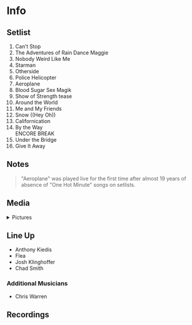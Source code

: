 # Info

## Setlist

1. Can't Stop
2. The Adventures of Rain Dance Maggie
3. Nobody Weird Like Me
4. Starman
5. Otherside
6. Police Helicopter
7. Aeroplane
8. Blood Sugar Sex Magik
9. Show of Strength tease
10. Around the World
11. Me and My Friends
12. Snow ((Hey Oh))
13. Californication
14. By the Way
<br>ENCORE BREAK
15. Under the Bridge
16. Give It Away

## Notes

> "Aeroplane" was played live for the first time after almost 19 years of absence of "One Hot Minute" songs on setlists.

## Media 

<details>
  <summary>Pictures</summary>
  <!--<img alt="Setlist" title="Setlist" src="_.jpg" height="200" />
  <img alt="Clipping" title="Clipping" src="_.jpg" height="200" />
  <img alt="Flyer" title="Flyer" src="_.jpg" height="200" />-->
</details>

## Line Up

* Anthony Kiedis
* Flea
* Josh Klinghoffer
* Chad Smith

### Additional Musicians

* Chris Warren

## Recordings
